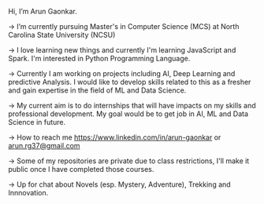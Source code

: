 Hi, I’m Arun Gaonkar.

-> I’m currently pursuing Master's in Computer Science (MCS) at North Carolina State University (NCSU)

-> I love learning new things and currently I'm learning JavaScript and Spark. I'm interested in Python Programming Language. 

-> Currently I am working on projects including AI, Deep Learning and predictive Analysis. I would like to develop skills related to this as a fresher and gain expertise in the field of ML and Data Science. 

-> My current aim is to do internships that will have impacts on my skills and professional development. My goal would be to get job in AI, ML and Data Science in future.

-> How to reach me https://www.linkedin.com/in/arun-gaonkar or arun.rg37@gmail.com

-> Some of my repositories are private due to class restrictions, I'll make it public once I have completed those courses.

-> Up for chat about Novels (esp. Mystery, Adventure), Trekking and Innnovation.
